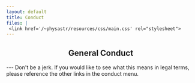 ```yaml
---
layout: default
title: Conduct
files: |
 <link href='/~physastr/resources/css/main.css' rel="stylesheet">
---
```

<h2 style="text-align: center">General Conduct</h2>
---
Don't be a jerk. If you would like to see what this means in legal terms, please reference the other links in the conduct menu.